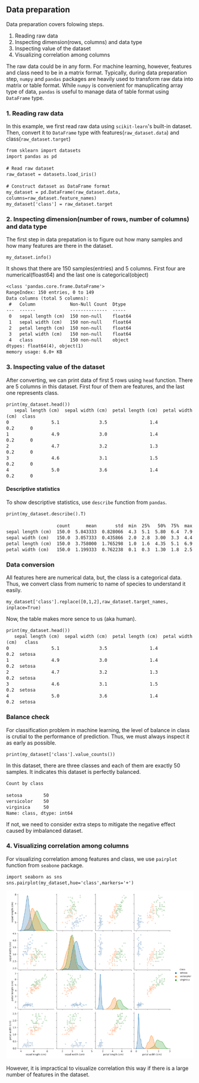 ## Data preparation

Data preparation covers folowing steps.

1. Reading raw data
2. Inspecting dimension(rows, columns) and data type
3. Inspecting value of the dataset
4. Visualizing correlation among columns

The raw data could be in any form. For machine learning, however, features and class need to be in a matrix format.
Typically, during data preparation step, `numpy` and `pandas` packages are heavily used to transform raw data into matrix or table format.
While `numpy` is convenient for manuplicating array type of data, `pandas` is useful to manage data of table format using `DataFrame` type.

### 1. Reading raw data

In this example, we first read raw data using `scikit-learn`'s built-in dataset. Then, convert it to `DataFrame` type with features(`raw_dataset.data`) and class(`raw_dataset.target`)

```
from sklearn import datasets
import pandas as pd

# Read raw dataset
raw_dataset = datasets.load_iris()

# Construct dataset as DataFrame format
my_dataset = pd.DataFrame(raw_dataset.data, columns=raw_dataset.feature_names)
my_dataset['class'] = raw_dataset.target
```

### 2. Inspecting dimension(number of rows, number of columns) and data type

The first step in data prepatation is to figure out how many samples and how many features are there in the dataset.

```
my_dataset.info()
```

It shows that there are 150 samples(entries) and 5 columns. First four are numerical(floast64) and the last one is categorical(object)

```
<class 'pandas.core.frame.DataFrame'>
RangeIndex: 150 entries, 0 to 149
Data columns (total 5 columns):
 #   Column             Non-Null Count  Dtype  
---  ------             --------------  -----  
 0   sepal length (cm)  150 non-null    float64
 1   sepal width (cm)   150 non-null    float64
 2   petal length (cm)  150 non-null    float64
 3   petal width (cm)   150 non-null    float64
 4   class              150 non-null    object 
dtypes: float64(4), object(1)
memory usage: 6.0+ KB
```
### 3. Inspecting value of the dataset

After converting, we can print data of first 5 rows using `head` function. There are 5 columns in this dataset. First four of them are features, and the last one represents class.

```
print(my_dataset.head())
   sepal length (cm)  sepal width (cm)  petal length (cm)  petal width (cm)  class
0                5.1               3.5                1.4               0.2      0
1                4.9               3.0                1.4               0.2      0
2                4.7               3.2                1.3               0.2      0
3                4.6               3.1                1.5               0.2      0
4                5.0               3.6                1.4               0.2      0
```
#### Descriptive statistics

To show descriptive statistics, use `describe` function from `pandas`. 

```
print(my_dataset.describe().T)

                   count      mean       std  min  25%   50%  75%  max
sepal length (cm)  150.0  5.843333  0.828066  4.3  5.1  5.80  6.4  7.9
sepal width (cm)   150.0  3.057333  0.435866  2.0  2.8  3.00  3.3  4.4
petal length (cm)  150.0  3.758000  1.765298  1.0  1.6  4.35  5.1  6.9
petal width (cm)   150.0  1.199333  0.762238  0.1  0.3  1.30  1.8  2.5
```
### Data conversion

All features here are numerical data, but, the class is a categorical data. Thus, we convert class from numeric to name of species to understand it easily.

```
my_dataset['class'].replace([0,1,2],raw_dataset.target_names, inplace=True)
```

Now, the table makes more sence to us (aka human).

```
print(my_dataset.head())
   sepal length (cm)  sepal width (cm)  petal length (cm)  petal width (cm)   class
0                5.1               3.5                1.4               0.2  setosa
1                4.9               3.0                1.4               0.2  setosa
2                4.7               3.2                1.3               0.2  setosa
3                4.6               3.1                1.5               0.2  setosa
4                5.0               3.6                1.4               0.2  setosa
```

### Balance check

For classification problem in machine learning, the level of balance in class is crutial to the performance of prediction. Thus, we must always inspect it as early as possible.

```
print(my_dataset['class'].value_counts())
```

In this dataset, there are three classes and each of them are exactly 50 samples. It indicates this dataset is perfectly balanced. 

```
Count by class

setosa        50
versicolor    50
virginica     50
Name: class, dtype: int64
```

If not, we need to consider extra steps to mitigate the negative effect caused by imbalanced dataset.

### 4. Visualizing correlation among columns

For visualizing correlation among features and class, we use `pairplot` function from `seabone` package.

```
import seaborn as sns
sns.pairplot(my_dataset,hue='class',markers='+')
```

![corrlation](images/correlation.png)

However, it is impractical to visualize correlation this way if there is a large number of features in the dataset.
